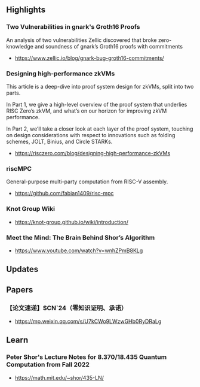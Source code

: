 ## Highlights
### Two Vulnerabilities in gnark's Groth16 Proofs
An analysis of two vulnerabilities Zellic discovered that broke zero-knowledge and soundness of gnark’s Groth16 proofs with commitments
- <https://www.zellic.io/blog/gnark-bug-groth16-commitments/>
### Designing high-performance zkVMs
This article is a deep-dive into proof system design for zkVMs, split into two parts.

In Part 1, we give a high-level overview of the proof system that underlies RISC Zero’s zkVM, and what’s on our horizon for improving zkVM performance.

In Part 2, we’ll take a closer look at each layer of the proof system, touching on design considerations with respect to innovations such as folding schemes, JOLT, Binius, and Circle STARKs.

- <https://risczero.com/blog/designing-high-performance-zkVMs>

### riscMPC
General-purpose multi-party computation from RISC-V assembly.
- <https://github.com/fabian1409/risc-mpc>

### Knot Group Wiki
- <https://knot-group.github.io/wiki/introduction/>

### Meet the Mind: The Brain Behind Shor’s Algorithm
- <https://www.youtube.com/watch?v=wnhZPmB8KLg>

## Updates


## Papers
### 【论文速递】SCN`24（零知识证明、承诺）
- <https://mp.weixin.qq.com/s/U7kCWo9LWzwGHb0RyDRaLg>

## Learn
### Peter Shor's Lecture Notes for 8.370/18.435 Quantum Computation from Fall 2022
- <https://math.mit.edu/~shor/435-LN/>
